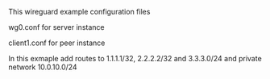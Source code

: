 This wireguard example configuration files

wg0.conf for server instance

client1.conf for peer instance

In this exmaple add routes to 1.1.1.1/32, 2.2.2.2/32 and 3.3.3.0/24 and private network 10.0.10.0/24
